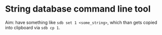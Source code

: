 # String database command line tool

Aim: have something like 
`sdb set 1 <some_string>`, 
which than gets copied into clipboard
via `sdb cp 1`.
